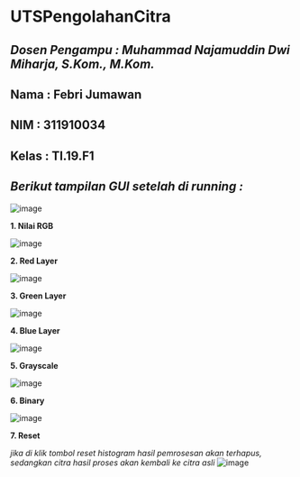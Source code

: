 # UTSPengolahanCitra
***Dosen Pengampu : Muhammad Najamuddin Dwi Miharja, S.Kom., M.Kom.***
---

**Nama : Febri Jumawan**
-
**NIM : 311910034**
-
**Kelas : TI.19.F1**
-
***Berikut tampilan GUI setelah di running :***
-
![image](https://user-images.githubusercontent.com/57055098/117522242-6fe6e180-afdc-11eb-8d01-f2744f637d3d.png)

**1. Nilai RGB**

![image](https://user-images.githubusercontent.com/57055098/117522290-ac1a4200-afdc-11eb-9e14-42b41ecb282d.png)

**2. Red Layer**

![image](https://user-images.githubusercontent.com/57055098/117522309-ceac5b00-afdc-11eb-9d17-69d512f5c412.png)

**3. Green Layer**

![image](https://user-images.githubusercontent.com/57055098/117522323-e2f05800-afdc-11eb-8834-07c8049d33a7.png)

**4. Blue Layer**

![image](https://user-images.githubusercontent.com/57055098/117522336-fa2f4580-afdc-11eb-98e4-a8a1d2172b2e.png)

**5. Grayscale**

![image](https://user-images.githubusercontent.com/57055098/117522351-0ca97f00-afdd-11eb-8fbd-3c189877fda2.png)

**6. Binary**

![image](https://user-images.githubusercontent.com/57055098/117522358-19c66e00-afdd-11eb-83be-679cdfcda06e.png)

**7. Reset**

*jika di klik tombol reset histogram hasil pemrosesan akan terhapus, sedangkan citra hasil proses akan kembali ke citra asli*
![image](https://user-images.githubusercontent.com/57055098/117522405-5eeaa000-afdd-11eb-8bbd-2ab0e3614cf2.png)
